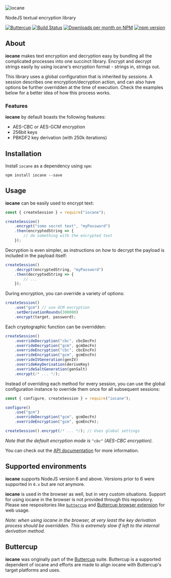 ![iocane](https://raw.githubusercontent.com/perry-mitchell/iocane/master/iocane_header.jpg)

NodeJS textual encryption library

[![Buttercup](https://cdn.rawgit.com/buttercup-pw/buttercup-assets/6582a033/badge/buttercup-slim.svg)](https://buttercup.pw) [![Build Status](https://travis-ci.org/perry-mitchell/iocane.svg?branch=master)](https://travis-ci.org/perry-mitchell/iocane) [![Downloads per month on NPM](https://img.shields.io/npm/dm/iocane.svg?maxAge=2592000)](https://www.npmjs.com/package/iocane/) [![npm version](https://badge.fury.io/js/iocane.svg)](https://www.npmjs.com/package/iocane/)

## About
**iocane** makes text encryption and decryption easy by bundling all the complicated processes into one succinct library. Encrypt and decrypt strings easily by using iocane's encryption format - strings in, strings out.

This library uses a global configuration that is inherited by _sessions_. A session describes one encryption/decryption action, and can also have options be further overridden at the time of execution. Check the examples below for a better idea of how this process works.

### Features
**iocane** by default boasts the following features:

 * AES-CBC or AES-GCM encryption
 * 256bit keys
 * PBKDF2 key derivation (with 250k iterations)

## Installation
Install `iocane` as a dependency using `npm`:

```shell
npm install iocane --save
```

## Usage
**iocane** can be easily used to encrypt text:

```javascript
const { createSession } = require("iocane");

createSession()
    .encrypt("some secret text", "myPassword")
    .then(encryptedString => {
        // do something with the encrypted text
    });
```

Decryption is even simpler, as instructions on _how_ to decrypt the payload is included in the payload itself:

```javascript
createSession()
    .decrypt(encryptedString, "myPassword")
    .then(decryptedString => {
        // ...
    });
```

During encryption, you can override a variety of options:

```javascript
createSession()
    .use("gcm") // use GCM encryption
    .setDerivationRounds(300000)
    .encrypt(target, password);
```

Each cryptographic function can be overridden:

```javascript
createSession()
    .overrideDecryption("cbc", cbcDecFn)
    .overrideDecryption("gcm", gcmDecFn)
    .overrideEncryption("cbc", cbcEncFn)
    .overrideEncryption("gcm", gcmEncFn)
    .overrideIVGeneration(genIV)
    .overrideKeyDerivation(deriveKey)
    .overrideSaltGeneration(genSalt)
    .encrypt(/* ... */);
```

Instead of overriding each method for every session, you can use the global configuration instance to override them once for all subsequent sessions:

```javascript
const { configure, createSession } = require("iocane");

configure()
    .use("gcm")
    .overrideDecryption("gcm", gcmDecFn)
    .overrideEncryption("gcm", gcmEncFn);

createSession().encrypt(/* ... */); // Uses global settings
```

_Note that the default encryption mode is `"cbc"` (AES-CBC encryption)._

You can check out the [API documentation](API.md) for more information.

## Supported environments
**iocane** supports NodeJS version 6 and above. Versions prior to 6 were supported in `0.x` but are not anymore.

**iocane** is used in the browser as well, but in very custom situations. Support for using iocane in the browser is not provided through this repository. Please see respositories like [`buttercup`](https://github.com/buttercup/buttercup-core) and [Buttercup browser extension](https://github.com/buttercup/buttercup-browser-extension) for web usage.

_Note: when using iocane in the browser, at very least the key derivation process should be overridden. This is extremely slow if left to the internal derivation method._

## Buttercup
**iocane** was originally part of the [Buttercup](https://github.com/buttercup) suite. Buttercup is a supported dependent of iocane and efforts are made to align iocane with Buttercup's target platforms and uses.
